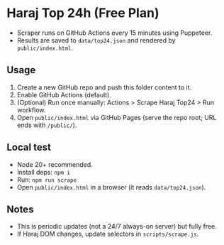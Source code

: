 # Haraj Top 24h (Free Plan)

- Scraper runs on GitHub Actions every 15 minutes using Puppeteer.
- Results are saved to `data/top24.json` and rendered by `public/index.html`.

## Usage

1. Create a new GitHub repo and push this folder content to it.
2. Enable GitHub Actions (default).
3. (Optional) Run once manually: Actions > Scrape Haraj Top24 > Run workflow.
4. Open `public/index.html` via GitHub Pages (serve the repo root; URL ends with `/public/`).

## Local test

- Node 20+ recommended.
- Install deps: `npm i`
- Run: `npm run scrape`
- Open `public/index.html` in a browser (it reads `data/top24.json`).

## Notes

- This is periodic updates (not a 24/7 always-on server) but fully free.
- If Haraj DOM changes, update selectors in `scripts/scrape.js`.
